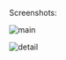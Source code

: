 Screenshots:

![main](https://github.com/user-attachments/assets/c9e5f8ff-aa16-4e0f-b639-63ff3558bb29)

![detail](https://github.com/user-attachments/assets/ea2fe24b-284e-49a1-bcd8-ed931d59400d)
